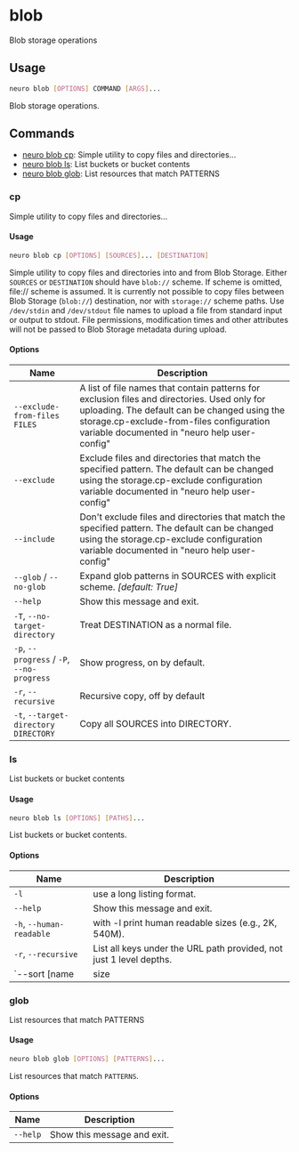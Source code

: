 # blob

Blob storage operations

## Usage

```bash
neuro blob [OPTIONS] COMMAND [ARGS]...
```

Blob storage operations.

## Commands

* [neuro blob cp](blob.md#cp): Simple utility to copy files and directories...
* [neuro blob ls](blob.md#ls): List buckets or bucket contents
* [neuro blob glob](blob.md#glob): List resources that match PATTERNS

### cp

Simple utility to copy files and directories...

#### Usage

```bash
neuro blob cp [OPTIONS] [SOURCES]... [DESTINATION]
```

Simple utility to copy files and directories into and from Blob Storage.
Either `SOURCES` or `DESTINATION` should have `blob://` scheme.
If scheme is
omitted, file:// scheme is assumed. It is currently not possible to
copy files
between Blob Storage (`blob://`) destination, nor with `storage://`
scheme
paths.
Use `/dev/stdin` and `/dev/stdout` file names to upload a file from
standard input
or output to stdout.
File permissions, modification times and
other attributes will not be passed to
Blob Storage metadata during upload.

#### Options

| Name                                       | Description                                                                                                                                                                                                                               |
| ------------------------------------------ | ----------------------------------------------------------------------------------------------------------------------------------------------------------------------------------------------------------------------------------------- |
| `--exclude-from-files FILES`               | A list of file names that contain patterns for exclusion files and directories. Used only for uploading. The default can be changed using the storage.cp-exclude-from-files configuration variable documented in "neuro help user-config" |
| `--exclude`                                | Exclude files and directories that match the specified pattern. The default can be changed using the storage.cp-exclude configuration variable documented in "neuro help user-config"                                                     |
| `--include`                                | Don't exclude files and directories that match the specified pattern. The default can be changed using the storage.cp-exclude configuration variable documented in "neuro help user-config"                                               |
| `--glob` / `--no-glob`                     | Expand glob patterns in SOURCES with explicit scheme.  _[default: True]_                                                                                                                                                                  |
| `--help`                                   | Show this message and exit.                                                                                                                                                                                                               |
| `-T`, `--no-target-directory`              | Treat DESTINATION as a normal file.                                                                                                                                                                                                       |
| `-p`, `--progress` / `-P`, `--no-progress` | Show progress, on by default.                                                                                                                                                                                                             |
| `-r`, `--recursive`                        | Recursive copy, off by default                                                                                                                                                                                                            |
| `-t`, `--target-directory DIRECTORY`       | Copy all SOURCES into DIRECTORY.                                                                                                                                                                                                          |

### ls

List buckets or bucket contents

#### Usage

```bash
neuro blob ls [OPTIONS] [PATHS]...
```

List buckets or bucket contents.

#### Options

| Name                      | Description                                                         |
| ------------------------- | ------------------------------------------------------------------- |
| `-l`                      | use a long listing format.                                          |
| `--help`                  | Show this message and exit.                                         |
| `-h`, `--human-readable`  | with -l print human readable sizes (e.g., 2K, 540M).                |
| `-r`, `--recursive`       | List all keys under the URL path provided, not just 1 level depths. |
| `--sort [name|size|time]` | sort by given field, default is name.                               |

### glob

List resources that match PATTERNS

#### Usage

```bash
neuro blob glob [OPTIONS] [PATTERNS]...
```

List resources that match `PATTERNS`.

#### Options

| Name     | Description                 |
| -------- | --------------------------- |
| `--help` | Show this message and exit. |
